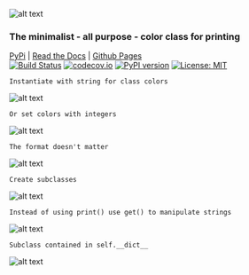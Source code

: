 ![alt text](./docs/_static/logo.png)

### The minimalist - all purpose - color class for printing
[PyPi](https://pypi.org/project/object-colors/) |
[Read the Docs](https://object-colors.readthedocs.io/en/latest/) |
[Github Pages](https://jshwi.github.io/object_colors/build/html/index.html)  
[![Build Status](https://travis-ci.org/jshwi/object_colors.svg?branch=master)](https://travis-ci.org/jshwi/object_colors)
[![codecov.io](https://codecov.io/github/jshwi/object_colors/coverage.svg?branch=master)](https://codecov.io/github/jshwi/object_colors?branch=master)
[![PyPI version](https://badge.fury.io/py/object-colors.svg)](https://badge.fury.io/py/object-colors)
[![License: MIT](https://img.shields.io/badge/License-MIT-yellow.svg)](https://opensource.org/licenses/MIT)

    Instantiate with string for class colors
    
![alt text](./docs/_static/Screenshot%20from%202019-10-02%2012-22-07.png)

    Or set colors with integers

![alt text](./docs/_static/Screenshot%20from%202019-10-02%2012-23-05.png)

    The format doesn't matter
    
![alt text](./docs/_static/Screenshot%20from%202019-10-02%2012-24-03.png)

    Create subclasses

![alt text](./docs/_static/Screenshot%20from%202019-10-02%2012-28-55.png)

    Instead of using print() use get() to manipulate strings
    
![alt text](./docs/_static/Screenshot%20from%202019-10-02%2012-31-32.png)

    Subclass contained in self.__dict__

![alt text](./docs/_static/Screenshot%20from%202019-10-02%2014-02-53.png)
